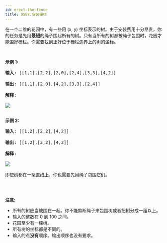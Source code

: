```yaml
---
id: erect-the-fence
title: 0587.安装栅栏
---
```

在一个二维的花园中，有一些用 (x, y) 坐标表示的树。由于安装费用十分昂贵，你的任务是先用**最短**的绳子围起所有的树。只有当所有的树都被绳子包围时，花园才能围好栅栏。你需要找到正好位于栅栏边界上的树的坐标。

 

**示例 1:**


<pre><strong>输入:</strong> [[1,1],[2,2],[2,0],[2,4],[3,3],[4,2]]
<br/><strong>输出:</strong> [[1,1],[2,0],[4,2],[3,3],[2,4]]
<br/><strong>解释:</strong>
<br/><img src="https://assets.leetcode-cn.com/aliyun-lc-upload/uploads/2018/10/12/erect_the_fence_1.png"/>
<br/></pre>

**示例 2:**


<pre><strong>输入:</strong> [[1,2],[2,2],[4,2]]
<br/><strong>输出:</strong> [[1,2],[2,2],[4,2]]
<br/><strong>解释:</strong>
<br/><img src="https://assets.leetcode-cn.com/aliyun-lc-upload/uploads/2018/10/12/erect_the_fence_2.png"/>
<br/>即使树都在一条直线上，你也需要先用绳子包围它们。
<br/></pre>

 

**注意:**

- 所有的树应当被围在一起。你不能剪断绳子来包围树或者把树分成一组以上。
- 输入的整数在 0 到 100 之间。
- 花园至少有一棵树。
- 所有树的坐标都是不同的。
- 输入的点**没有**顺序。输出顺序也没有要求。
